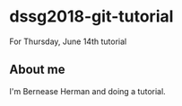 # dssg2018-git-tutorial
For Thursday, June 14th tutorial

## About me
I'm Bernease Herman and doing a tutorial.
